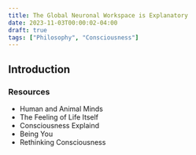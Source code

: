 ```yaml
---
title: The Global Neuronal Workspace is Explanatory
date: 2023-11-03T00:00:02-04:00
draft: true
tags: ["Philosophy", "Consciousness"]
---
```


## Introduction

### Resources
- Human and Animal Minds
- The Feeling of Life Itself
- Consciousness Explaind
- Being You
- Rethinking Consciousness
